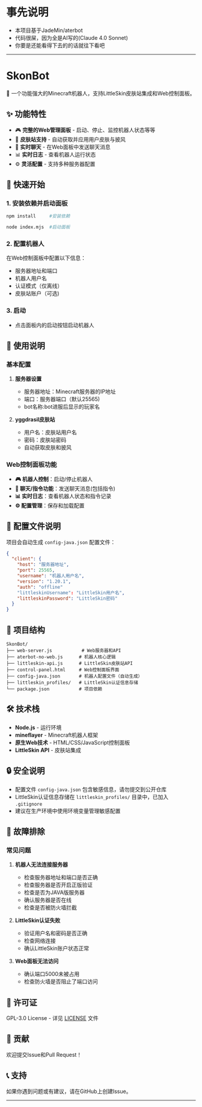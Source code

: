 # 事先说明
- 本项目基于JadeMin/aterbot
- 代码很屎，因为全是AI写的(Claude 4.0 Sonnet)
- 你要是还能看得下去的的话就往下看吧
------------------
# SkonBot

🤖 一个功能强大的Minecraft机器人，支持LittleSkin皮肤站集成和Web控制面板。

## ✨ 功能特性

- 🎮 **完整的Web管理面板** - 启动、停止、监控机器人状态等等
- 🎨 **皮肤站支持** - 自动获取并应用用户皮肤与披风
- 💬 **实时聊天** - 在Web面板中发送聊天消息
- 📊 **实时日志** - 查看机器人运行状态
- ⚙️ **灵活配置** - 支持多种服务器配置

## 🚀 快速开始

### 1. 安装依赖并启动面板

```bash
npm install     #安装依赖
```
```bash
node index.mjs  #启动面板
```

### 2. 配置机器人

在Web控制面板中配置以下信息：
- 服务器地址和端口
- 机器人用户名
- 认证模式（仅离线）
- 皮肤站账户（可选)

### 3. 启动
- 点击面板内的启动按钮启动机器人

## 📖 使用说明

### 基本配置

1. **服务器设置**
   - 服务器地址：Minecraft服务器的IP地址
   - 端口：服务器端口（默认25565)
   - bot名称:bot进服后显示的玩家名

3. **yggdrasil皮肤站**
   - 用户名：皮肤站用户名
   - 密码：皮肤站密码
   - 自动获取皮肤和披风

### Web控制面板功能

- **🎮 机器人控制**：启动/停止机器人
- **💬 聊天/指令功能**：发送聊天消息(包括指令)
- **📊 实时日志**：查看机器人状态和指令记录
- **⚙️ 配置管理**：保存和加载配置

## 🔧 配置文件说明

项目会自动生成 `config-java.json` 配置文件：

```json
{
  "client": {
    "host": "服务器地址",
    "port": 25565,
    "username": "机器人用户名",
    "version": "1.20.1",
    "auth": "offline"
    "littleskinUsername": "LittleSkin用户名",
    "littleskinPassword": "LittleSkin密码"
  }
}
```

## 📁 项目结构

```
SkonBot/
├── web-server.js           # Web服务器和API
├── aterbot-no-web.js      # 机器人核心逻辑
├── littleskin-api.js      # LittleSkin皮肤站API
├── control-panel.html     # Web控制面板界面
├── config-java.json       # 机器人配置文件（自动生成）
├── littleskin_profiles/   # LittleSkin认证信息存储
└── package.json           # 项目依赖
```

## 🛠️ 技术栈

- **Node.js** - 运行环境
- **mineflayer** - Minecraft机器人框架
- **原生Web技术** - HTML/CSS/JavaScript控制面板
- **LittleSkin API** - 皮肤站集成

## 🔒 安全说明

- 配置文件 `config-java.json` 包含敏感信息，请勿提交到公开仓库
- LittleSkin认证信息存储在 `littleskin_profiles/` 目录中，已加入 `.gitignore`
- 建议在生产环境中使用环境变量管理敏感配置

## 🐛 故障排除

### 常见问题

1. **机器人无法连接服务器**
   - 检查服务器地址和端口是否正确
   - 检查服务器是否开启正版验证
   - 检查是否为JAVA版服务器
   - 确认服务器是否在线
   - 检查是否被防火墙拦截

2. **LittleSkin认证失败**
   - 验证用户名和密码是否正确
   - 检查网络连接
   - 确认LittleSkin账户状态正常

3. **Web面板无法访问**
   - 确认端口5000未被占用
   - 检查防火墙是否阻止了端口访问

## 📄 许可证

GPL-3.0 License - 详见 [LICENSE](LICENSE) 文件

## 🤝 贡献

欢迎提交Issue和Pull Request！

## 📞 支持

如果你遇到问题或有建议，请在GitHub上创建Issue。

----